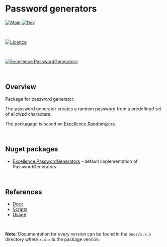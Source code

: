 # Password generators

[![Main](https://flat.badgen.net/github/checks/ExcellenceDevelopment/Excellence.PasswordGenerators/main/Build%20%26%20Test?label=Main&cache=300)](https://github.com/ExcellenceDevelopment/Excellence.PasswordGenerators/tree/main)
[![Dev](https://flat.badgen.net/github/checks/ExcellenceDevelopment/Excellence.PasswordGenerators/dev/Build%20%26%20Test?label=Dev&cache=300)](https://github.com/ExcellenceDevelopment/Excellence.PasswordGenerators/tree/dev)

<br/>

[![Licence](https://flat.badgen.net/github/license/ExcellenceDevelopment/Excellence.PasswordGenerators?label=Licence&color=4db2ff&cache=300)](https://github.com/ExcellenceDevelopment/Excellence.PasswordGenerators/blob/main/LICENSE)

<br/>


[![Excellence.PasswordGenerators](https://flat.badgen.net/nuget/v/Excellence.PasswordGenerators?icon=nuget&label=Excellence.PasswordGenerators&color=4db2ff&cache=300)](https://www.nuget.org/packages/Excellence.PasswordGenerators/)

<br/>

## Overview

Package for password generator.

The password generator creates a random password from a predefined set of allowed characters.

The packagage is based on  [Excellence.Randomizers](https://github.com/ExcellenceDevelopment/Excellence.Randomizers).

<br/>

## Nuget packages

  - [Excellence.PasswordGenerators](./Excellence.PasswordGenerators/Sources/Excellence.PasswordGenerators) - default implementation of PasswordGenerators 


<br />

## References

  - [Docs](./Excellence.PasswordGenerators/Docs)
  - [Scripts](./Excellence.PasswordGenerators/Scripts)
  - [Usage](./Excellence.PasswordGenerators/Nugets/Readme.md)

<br/>

**Note**: Documentation for every version can be found in the `Docs/x.x.x` directory where `x.x.x` is the package version.

